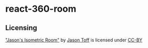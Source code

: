 # react-360-room

## Licensing

["Jason's Isometric Room"](https://poly.google.com/view/8NsrLwbXhfl) by [Jason Toff](https://poly.google.com/user/5htxoNYbJGa) is licensed under [CC-BY](https://creativecommons.org/licenses/by/2.0/)